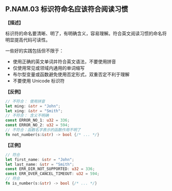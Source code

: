## P.NAM.03 标识符命名应该符合阅读习惯

**【描述】**

标识符的命名要清晰、明了，有明确含义，容易理解。符合英文阅读习惯的命名将明显提高代码可读性。

一些好的实践包括但不限于：

- 使用正确的英文单词并符合英文语法，不要使用拼音
- 仅使用常见或领域内通用的单词缩写
- 布尔型变量或函数避免使用否定形式，双重否定不利于理解
- 不要使用 Unicode 标识符

**【反例】**

```rust
// 不符合： 使用拼音
let ming: &str = "John";
let xing: &str = "Smith";
// 不符合： 含义不明确
const ERROR_NO_1: u32 = 336;
const ERROR_NO_2: u32 = 594;
// 不符合：函数名字表示的函数作用不明了
fn not_number(s:&str) -> bool {/* ... */}
```

**【正例】**

```rust
// 符合
let first_name: &str = "John";
let last_name: &str = "Smith";
const ERR_DIR_NOT_SUPPORTED: u32 = 336;
const ERR_DVER_CANCEL_TIMEOUT: u32 = 594;
// 符合
fn is_number(s:&str) -> bool {/* ... */} 
```